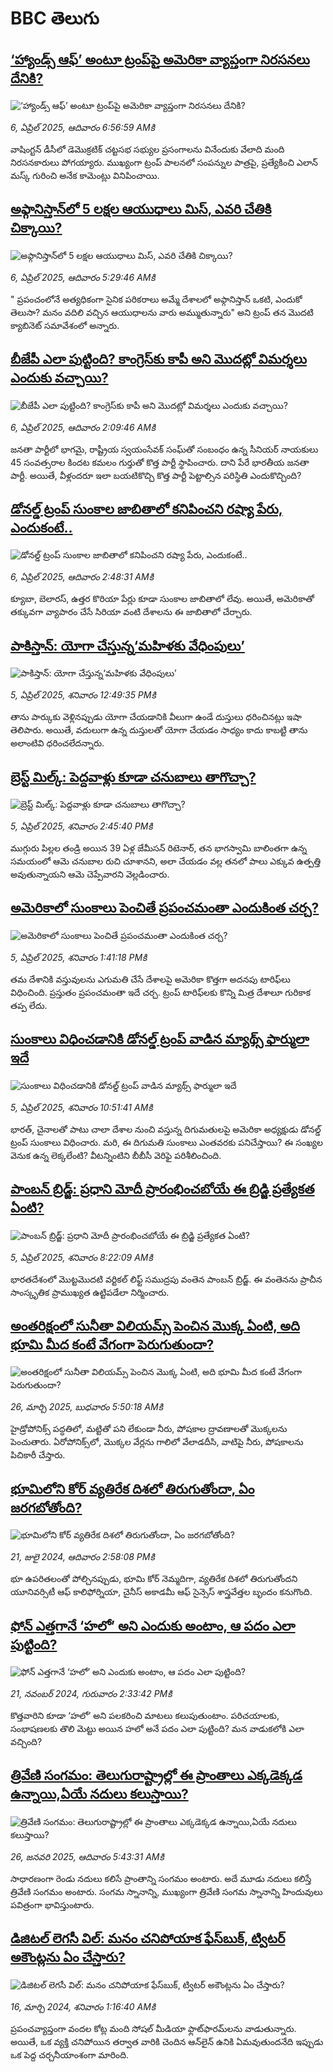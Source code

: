 # BBC తెలుగు## [‘హ్యాండ్స్ ఆఫ్’ అంటూ ట్రంప్‌పై అమెరికా వ్యాప్తంగా నిరసనలు దేనికి?](https://www.bbc.com/telugu/articles/c24q7vzg6mpo?at_campaign=githubrss)![‘హ్యాండ్స్ ఆఫ్’ అంటూ ట్రంప్‌పై అమెరికా వ్యాప్తంగా నిరసనలు దేనికి?](https://ichef.bbci.co.uk/ace/standard/240/cpsprodpb/2376/live/f8939ce0-12a6-11f0-84f5-d52b221f83bd.jpg)_6, ఏప్రిల్ 2025, ఆదివారం 6:56:59 AMకి_వాషింగ్టన్ డీసీలో డెమొక్రటిక్ చట్టసభ సభ్యుల ప్రసంగాలను వినేందుకు వేలాది మంది నిరసనకారులు పోగయ్యారు. ముఖ్యంగా ట్రంప్ పాలనలో సంపన్నుల పాత్రపై, ప్రత్యేకించి ఎలాన్ మస్క్ గురించి అనేక కామెంట్లు  వినిపించాయి.## [అఫ్గానిస్తాన్‌లో 5 లక్షల ఆయుధాలు మిస్, ఎవరి చేతికి చిక్కాయి? ](https://www.bbc.com/telugu/articles/cj0z29j2614o?at_campaign=githubrss)![అఫ్గానిస్తాన్‌లో 5 లక్షల ఆయుధాలు మిస్, ఎవరి చేతికి చిక్కాయి? ](https://ichef.bbci.co.uk/ace/standard/240/cpsprodpb/796b/live/52a90330-12a4-11f0-823c-291b2ee29766.jpg)_6, ఏప్రిల్ 2025, ఆదివారం 5:29:46 AMకి_" ప్రపంచంలోనే అత్యధికంగా సైనిక పరికరాలు అమ్మే దేశాలలో అఫ్గానిస్తాన్ ఒకటి, ఎందుకో తెలుసా? మనం వదిలి వచ్చిన ఆయుధాలను వారు అమ్ముతున్నారు" అని ట్రంప్ తన మొదటి క్యాబినెట్ సమావేశంలో అన్నారు.## [బీజేపీ ఎలా పుట్టింది? కాంగ్రెస్‌కు కాపీ అని మొదట్లో విమర్శలు ఎందుకు వచ్చాయి? ](https://www.bbc.com/telugu/articles/cly14yp3gyxo?at_campaign=githubrss)![బీజేపీ ఎలా పుట్టింది? కాంగ్రెస్‌కు కాపీ అని మొదట్లో విమర్శలు ఎందుకు వచ్చాయి? ](https://ichef.bbci.co.uk/ace/standard/240/cpsprodpb/e8b2/live/24e0d7e0-1289-11f0-ac9f-c37d6fd89579.jpg)_6, ఏప్రిల్ 2025, ఆదివారం 2:09:46 AMకి_జనతా పార్టీలో భాగమై, రాష్ట్రీయ స్వయంసేవక్ సంఘ్‌తో సంబంధం ఉన్న సీనియర్ నాయకులు 45 సంవత్సరాల కిందట కమలం గుర్తుతో కొత్త పార్టీ స్థాపించారు. దాని పేరే భారతీయ జనతా పార్టీ. అయితే, వీళ్లందరూ ఇలా బయటికొచ్చి కొత్త పార్టీ పెట్టాల్సిన పరిస్థితి ఎందుకొచ్చింది?## [డోనల్డ్ ట్రంప్ సుంకాల జాబితాలో కనిపించని రష్యా పేరు, ఎందుకంటే..](https://www.bbc.com/telugu/articles/cn4jz9npl0vo?at_campaign=githubrss)![డోనల్డ్ ట్రంప్ సుంకాల జాబితాలో కనిపించని రష్యా పేరు, ఎందుకంటే..](https://ichef.bbci.co.uk/ace/standard/240/cpsprodpb/1ac8/live/329b0700-1236-11f0-ac9f-c37d6fd89579.jpg)_6, ఏప్రిల్ 2025, ఆదివారం 2:48:31 AMకి_క్యూబా, బెలారస్, ఉత్తర కొరియా పేర్లు కూడా సుంకాల జాబితాలో లేవు. అయితే, అమెరికాతో తక్కువగా వ్యాపారం చేసే సిరియా వంటి దేశాలను ఈ జాబితాలో చేర్చారు.## [పాకిస్తాన్‌: యోగా చేస్తున్న‘మహిళకు వేధింపులు’](https://www.bbc.com/telugu/articles/cx2yp0w23qeo?at_campaign=githubrss)![పాకిస్తాన్‌: యోగా చేస్తున్న‘మహిళకు వేధింపులు’](https://ichef.bbci.co.uk/ace/standard/240/cpsprodpb/4a39/live/55522ca0-1214-11f0-988a-a1e4cc68f9c9.jpg)_5, ఏప్రిల్ 2025, శనివారం 12:49:35 PMకి_తాను పార్కుకు వెళ్లినప్పుడు యోగా చేయడానికి వీలుగా ఉండే దుస్తులు ధరించినట్లు 
ఇషా తెలిపారు. 
అయితే, వదులుగా ఉన్న దుస్తులతో యోగా చేయడం సాధ్యం కాదు కాబట్టి తాను అలాంటివి ధరించలేదన్నారు.## [బ్రెస్ట్ మిల్క్: పెద్దవాళ్లు కూడా చనుబాలు తాగొచ్చా?](https://www.bbc.com/telugu/articles/cq80q5k87wxo?at_campaign=githubrss)![బ్రెస్ట్ మిల్క్: పెద్దవాళ్లు కూడా చనుబాలు తాగొచ్చా?](https://ichef.bbci.co.uk/ace/standard/240/cpsprodpb/2afe/live/b8dc2330-113c-11f0-b234-07dc7691c360.jpg)_5, ఏప్రిల్ 2025, శనివారం 2:45:40 PMకి_ముగ్గురు పిల్లల తండ్రి అయిన 39 ఏళ్ల జేమీసన్ రిటెనార్, తన భాగస్వామి బాలింతగా ఉన్న సమయంలో ఆమె చనుబాల రుచి చూశానని, అలా చేయడం వల్ల తనలో పాలు ఎక్కువ ఉత్పత్తి అవుతున్నాయని ఆమె చెప్పేవారని వెల్లడించారు.## [అమెరికాలో సుంకాలు పెంచితే ప్రపంచమంతా ఎందుకింత చర్చ?](https://www.bbc.com/telugu/articles/c74zx49k72no?at_campaign=githubrss)![అమెరికాలో సుంకాలు పెంచితే ప్రపంచమంతా ఎందుకింత చర్చ?](https://ichef.bbci.co.uk/ace/standard/240/cpsprodpb/d7b6/live/3bd51120-1223-11f0-b234-07dc7691c360.jpg)_5, ఏప్రిల్ 2025, శనివారం 1:41:18 PMకి_తమ దేశానికి వస్తువులను ఎగుమతి చేసే దేశాలపై అమెరికా కొత్తగా అదనపు టారిఫ్‌లు విధించింది.
ప్రస్తుతం ప్రపంచమంతా ఇదే చర్చ. ట్రంప్ టారిఫ్‌లకు కొన్ని మిత్ర దేశాలూ గురికాక తప్ప లేదు.## [సుంకాలు విధించడానికి డోనల్డ్ ట్రంప్ వాడిన మ్యాథ్స్ ఫార్ములా ఇదే](https://www.bbc.com/telugu/articles/cp31zed2znlo?at_campaign=githubrss)![సుంకాలు విధించడానికి డోనల్డ్ ట్రంప్ వాడిన మ్యాథ్స్ ఫార్ములా ఇదే](https://ichef.bbci.co.uk/ace/standard/240/cpsprodpb/fb91/live/3b3bc620-1159-11f0-ba12-8d27eb561761.jpg)_5, ఏప్రిల్ 2025, శనివారం 10:51:41 AMకి_భారత్, చైనాలతో పాటు చాలా దేశాల నుంచి వస్తున్న దిగుమతులపై అమెరికా అధ్యక్షుడు డోనల్డ్ ట్రంప్ సుంకాలు విధించారు. మరి, ఈ దిగుమతి సుంకాలు ఎంతవరకు పనిచేస్తాయి? ఈ సంఖ్యల వెనుక ఉన్న లెక్కలేంటి? వీటన్నింటిని బీబీసీ వెరిఫై పరిశీలించింది.## [పాంబన్ బ్రిడ్జ్: ప్రధాని మోదీ ప్రారంభించబోయే ఈ బ్రిడ్జి ప్రత్యేకత ఏంటి? ](https://www.bbc.com/telugu/articles/c5yg4z0jv2do?at_campaign=githubrss)![పాంబన్ బ్రిడ్జ్: ప్రధాని మోదీ ప్రారంభించబోయే ఈ బ్రిడ్జి ప్రత్యేకత ఏంటి? ](https://ichef.bbci.co.uk/ace/standard/240/cpsprodpb/b5fb/live/f9a736f0-127e-11f0-b47c-4316df81f3ed.jpg)_5, ఏప్రిల్ 2025, శనివారం 8:22:09 AMకి_భారతదేశంలో మొట్టమొదటి వర్టికల్ లిఫ్ట్ సముద్రపు వంతెన పాంబన్ బ్రిడ్జ్. ఈ వంతెనను ప్రాచీన సాంస్కృతిక ప్రాముఖ్యత ఉట్టిపడేలా నిర్మించారు.## [అంతరిక్షంలో సునీతా విలియమ్స్ పెంచిన మొక్క ఏంటి, అది భూమి మీద కంటే వేగంగా పెరుగుతుందా?](https://www.bbc.com/telugu/articles/c1mn43gmj39o?at_campaign=githubrss)![అంతరిక్షంలో సునీతా విలియమ్స్ పెంచిన మొక్క ఏంటి, అది భూమి మీద కంటే వేగంగా పెరుగుతుందా?](https://ichef.bbci.co.uk/ace/standard/240/cpsprodpb/931a/live/71e4f570-0966-11f0-94d4-6f954f5dcfa3.jpg)_26, మార్చి 2025, బుధవారం 5:50:18 AMకి_హైడ్రోపోనిక్స్‌ పద్ధతిలో, మట్టితో పని లేకుండా నీరు, పోషకాల ద్రావణాలతో మొక్కలను పెంచుతారు. ఏరోపోనిక్స్‌లో, మొక్కల వేర్లను గాలిలో వేలాడదీసి, వాటిపై నీరు, పోషకాలను పిచికారీ చేస్తారు.## [భూమిలోని కోర్ వ్యతిరేక దిశలో తిరుగుతోందా, ఏం జరగబోతోంది?](https://www.bbc.com/telugu/articles/crgr7rnd7g4o?at_campaign=githubrss)![భూమిలోని కోర్ వ్యతిరేక దిశలో తిరుగుతోందా, ఏం జరగబోతోంది?](https://ichef.bbci.co.uk/ace/standard/240/cpsprodpb/cc28/live/4457bc00-3ec3-11ef-b2f4-77406157b906.jpg)_21, జులై 2024, ఆదివారం 2:58:08 PMకి_భూ ఉపరితలంతో పోల్చినప్పుడు, భూమి కోర్ నెమ్మదిగా, వ్యతిరేక దిశలో తిరుగుతోందని యూనివర్సిటీ ఆఫ్ కాలిఫోర్నియా, చైనీస్ అకాడమీ ఆఫ్ సైన్సెస్‌ శాస్త్రవేత్తల బృందం కనుగొంది.## [ఫోన్ ఎత్తగానే ‘హలో’ అని ఎందుకు అంటాం, ఆ పదం ఎలా పుట్టింది?](https://www.bbc.com/telugu/articles/cgj7x7gdjq4o?at_campaign=githubrss)![ఫోన్ ఎత్తగానే ‘హలో’ అని ఎందుకు అంటాం, ఆ పదం ఎలా పుట్టింది?](https://ichef.bbci.co.uk/ace/standard/240/cpsprodpb/0618/live/7a20ebb0-a807-11ef-b21e-5359bd56d02f.jpg)_21, నవంబర్ 2024, గురువారం 2:33:42 PMకి_కొత్తవారిని కూడా ‘హలో’ అని పలకరించి మాటలు కలుపుతుంటాం.  పరిచయాలకు, సంభాషణలకు తొలి మెట్టు అయిన హలో అనే పదం ఎలా పుట్టింది? మన వాడుకలోకి ఎలా వచ్చింది?## [త్రివేణి సంగమం: తెలుగురాష్ట్రాల్లో ఈ ప్రాంతాలు ఎక్కడెక్కడ ఉన్నాయి,ఏయే నదులు కలుస్తాయి? ](https://www.bbc.com/telugu/articles/cz7elrr17jeo?at_campaign=githubrss)![త్రివేణి సంగమం: తెలుగురాష్ట్రాల్లో ఈ ప్రాంతాలు ఎక్కడెక్కడ ఉన్నాయి,ఏయే నదులు కలుస్తాయి? ](https://ichef.bbci.co.uk/ace/standard/240/cpsprodpb/9dad/live/7f50e780-da42-11ef-a37f-eba91255dc3d.jpg)_26, జనవరి 2025, ఆదివారం 5:43:31 AMకి_సాధారణంగా రెండు నదులు కలిసే ప్రాంతాన్ని సంగమం అంటారు. అదే మూడు నదులు కలిస్తే త్రివేణి సంగమం అంటారు. సంగమ స్నానాన్ని, ముఖ్యంగా త్రివేణి సంగమ స్నానాన్ని హిందువులు పవిత్రంగా భావిస్తుంటారు.## [డిజిటల్ లెగసీ విల్: మనం చనిపోయాక ఫేస్‌బుక్, ట్విటర్‌ అకౌంట్లను ఏం చేస్తారు?](https://www.bbc.com/telugu/articles/cx0zl1qeyq2o?at_campaign=githubrss)![డిజిటల్ లెగసీ విల్: మనం చనిపోయాక ఫేస్‌బుక్, ట్విటర్‌ అకౌంట్లను ఏం చేస్తారు?](https://ichef.bbci.co.uk/ace/standard/240/cpsprodpb/bea2/live/2323ffd0-e2d4-11ee-9410-0f893255c2a0.jpg)_16, మార్చి 2024, శనివారం 1:16:40 AMకి_ప్రపంచవ్యాప్తంగా వందల కోట్ల మంది సోషల్ మీడియా ఫ్లాట్‌ఫారమ్‌లను వాడుతున్నారు. అయితే, ఒక వ్యక్తి చనిపోయిన తర్వాత వారికి చెందిన ఆన్‌లైన్ ఉనికి ఏమవుతుందనేది ఇప్పుడు ఒక పెద్ద చర్చనీయాంశంగా మారింది.